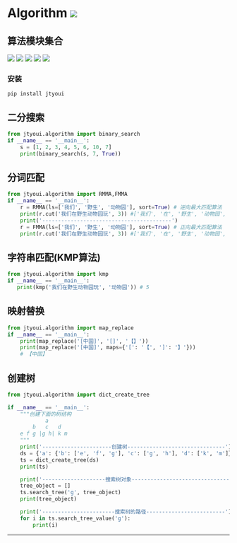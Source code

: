 # **Algorithm** [![](https://gitee.com/tyoui/logo/raw/master/logo/photolog.png)][1]

## 算法模块集合
[![](https://img.shields.io/badge/个人网站-jtyoui-yellow.com.svg)][1]
[![](https://img.shields.io/badge/Python-3.7-green.svg)]()
[![](https://img.shields.io/badge/BlogWeb-Tyoui-bule.svg)][1]
[![](https://img.shields.io/badge/Email-jtyoui@qq.com-red.svg)]()
[![](https://img.shields.io/badge/算法-algorithm-black.svg)]()


### 安装
    pip install jtyoui



## 二分搜索
```python
from jtyoui.algorithm import binary_search
if __name__ == '__main__':
    s = [1, 2, 3, 4, 5, 6, 10, 7]
    print(binary_search(s, 7, True))
```

## 分词匹配
```python
from jtyoui.algorithm import RMMA,FMMA
if __name__ == '__main__':
    r = RMMA(ls=['我们', '野生', '动物园'], sort=True) # 逆向最大匹配算法
    print(r.cut('我们在野生动物园玩', 3)) #['我们', '在', '野生', '动物园', '玩']
    print('-----------------------------------------')
    r = FMMA(ls=['我们', '野生', '动物园'], sort=True) # 正向最大匹配算法
    print(r.cut('我们在野生动物园玩', 3)) #['我们', '在', '野生', '动物园', '玩']
```

## 字符串匹配(KMP算法)
```python
from jtyoui.algorithm import kmp
if __name__ == '__main__':
   print(kmp('我们在野生动物园玩', '动物园')) # 5
```

## 映射替换
```python
from jtyoui.algorithm import map_replace
if __name__ == '__main__':
    print(map_replace('[中国]', '[]', '【】'))
    print(map_replace('[中国]', maps={'[': '【', ']': '】'}))
    # 【中国】
```

## 创建树
```python
from jtyoui.algorithm import dict_create_tree

if __name__ == '__main__':
    """创建下面的树结构
            a
        b   c   d
    e f g |g h| k m
    """
    print('----------------------创建树-------------------------------')
    ds = {'a': {'b': ['e', 'f', 'g'], 'c': ['g', 'h'], 'd': ['k', 'm']}}
    ts = dict_create_tree(ds)
    print(ts)

    print('--------------------搜索树对象---------------------------------')
    tree_object = []
    ts.search_tree('g', tree_object)
    print(tree_object)

    print('-----------------------搜索树的路径-------------------------')
    for i in ts.search_tree_value('g'):
        print(i)

```




***
[1]: https://blog.jtyoui.com
